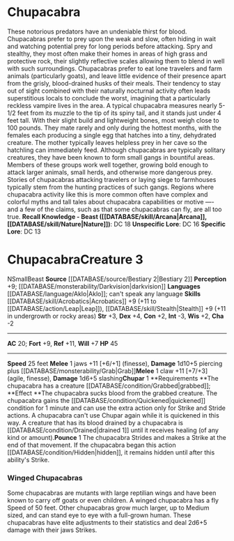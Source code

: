 ﻿---
ac: '20'
alignment: N
charisma: '-2'
constitution: '+2'
creature_ability:
- Chupar
- Pounce
dexterity: '+4'
fortitude: '+9'
hp: '45'
id: '584'
intelligence: '-3'
land_speed: '25'
language:
- '[[DATABASE/language/Aklo|Aklo]] ; can''t speak any language'
level: '3'
max_speed: '25'
name: Chupacabra
perception: '+9'
rarity: Common
reflex: '+11'
sense:
- '[[DATABASE/monsterability/Darkvision|darkvision]]'
size: Small
skill:
- '[[DATABASE/skill/Acrobatics|Acrobatics]] +9'
- '[[DATABASE/skill/Stealth|Stealth]] +9'
source: '[[DATABASE/source/Bestiary 2|Bestiary 2]]'
speed:
- 25 feet
strength: '+3'
strength_req: '3'
strongest_save:
- Reflex
trait:
- '[[DATABASE/trait/Beast|Beast]]'
type: Creature
vision: Darkvision
weakest_save:
- Will
will: '+7'
wisdom: '+2'

---
# Chupacabra

These notorious predators have an undeniable thirst for blood. Chupacabras prefer to prey upon the weak and slow, often hiding in wait and watching potential prey for long periods before attacking. Spry and stealthy, they most often make their homes in areas of high grass and protective rock, their slightly reflective scales allowing them to blend in well with such surroundings.
Chupacabras prefer to eat lone travelers and farm animals (particularly goats), and leave little evidence of their presence apart from the grisly, blood-drained husks of their meals. Their tendency to stay out of sight combined with their naturally nocturnal activity often leads superstitious locals to conclude the worst, imagining that a particularly reckless vampire lives in the area.
A typical chupacabra measures nearly 5-1/2 feet from its muzzle to the tip of its spiny tail, and it stands just under 4 feet tall. With their slight build and lightweight bones, most weigh close to 100 pounds. They mate rarely and only during the hottest months, with the females each producing a single egg that hatches into a tiny, dehydrated creature. The mother typically leaves helpless prey in her cave so the hatchling can immediately feed.
Although chupacabras are typically solitary creatures, they have been known to form small gangs in bountiful areas. Members of these groups work well together, growing bold enough to attack larger animals, small herds, and otherwise more dangerous prey. Stories of chupacabras attacking travelers or laying siege to farmhouses typically stem from the hunting practices of such gangs. Regions where chupacabra activity like this is more common often have complex and colorful myths and tall tales about chupacabra capabilities or motive —- and a few of the claims, such as that some chupacabras can fly, are all too true.
**Recall Knowledge - Beast ([[DATABASE/skill/Arcana|Arcana]], [[DATABASE/skill/Nature|Nature]])**: DC 18
**Unspecific Lore**: DC 16
**Specific Lore**: DC 13

# Chupacabra<span class="item-type">Creature 3</span>

<span class="trait-alignment item-trait">N</span><span class="trait-size item-trait">Small</span><span class="item-trait">Beast</span>
**Source** [[DATABASE/source/Bestiary 2|Bestiary 2]] 
**Perception** +9; [[DATABASE/monsterability/Darkvision|darkvision]]
**Languages** [[DATABASE/language/Aklo|Aklo]]; can't speak any language
**Skills** [[DATABASE/skill/Acrobatics|Acrobatics]] +9 (+11 to [[DATABASE/action/Leap|Leap]]), [[DATABASE/skill/Stealth|Stealth]] +9 (+11 in undergrowth or rocky areas)
**Str** +3, **Dex** +4, **Con** +2, **Int** -3, **Wis** +2, **Cha** -2

---
**AC** 20; **Fort** +9, **Ref** +11, **Will** +7
**HP** 45

---
**Speed** 25 feet
<span class="in-box-ability">**Melee** <span class="action-icon">1</span> jaws +11 [+6/+1] (finesse), **Damage** 1d10+5 piercing plus [[DATABASE/monsterability/Grab|Grab]]</span><span class="in-box-ability">**Melee** <span class="action-icon">1</span> claw +11 [+7/+3] (agile, finesse), **Damage** 1d6+5 slashing</span><span class="in-box-ability">**Chupar** <span class="action-icon">1</span> **Requirements **The chupacabra has a creature [[DATABASE/condition/Grabbed|grabbed]]; **Effect **The chupacabra sucks blood from the grabbed creature. The chupacabra gains the [[DATABASE/condition/Quickened|quickened]] condition for 1 minute and can use the extra action only for Strike and Stride actions. A chupacabra can't use Chupar again while it is quickened in this way. A creature that has its blood drained by a chupacabra is [[DATABASE/condition/Drained|drained 1]] until it receives healing (of any kind or amount).</span><span class="in-box-ability">**Pounce** <span class="action-icon">1</span> The chupacabra Strides and makes a Strike at the end of that movement. If the chupacabra began this action [[DATABASE/condition/Hidden|hidden]], it remains hidden until after this ability's Strike.</span>

###  Winged Chupacabras

Some chupacabras are mutants with large reptilian wings and have been known to carry off goats or even children. A winged chupacabra has a fly Speed of 50 feet. Other chupacabras grow much larger, up to Medium sized, and can stand eye to eye with a full-grown human. These chupacabras have elite adjustments to their statistics and deal 2d6+5 damage with their jaws Strikes.